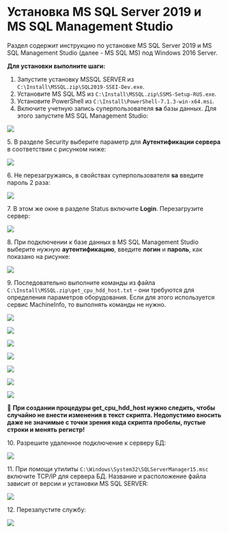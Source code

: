 # Установка MS SQL Server 2019 и MS SQL Management Studio

Раздел содержит инструкцию по установке MS SQL Server 2019 и MS SQL Management Studio (далее - MS SQL MS) под Windows 2016 Server. 

**Для установки выполните шаги:**

1. Запустите установку MSSQL SERVER из `C:\Install\MSSQL.zip\SQL2019-SSEI-Dev.exe`.
2. Установите MS SQL MS из `C:\Install\MSSQL.zip\SSMS-Setup-RUS.exe`.
3. Установите PowerShell из `C:\Install\PowerShell-7.1.3-win-x64.msi`.
4. Включите учетную запись суперпользователя **sa** базы данных. Для этого запустите MS SQL Management Studio:

![](../../resources/admin/windows/install-mssql-start.png)

5\. В разделе Security выберите параметр для **Аутентификации сервера** в соответствии с рисунком ниже:

![](../../resources/admin/windows/install-mssql-2.png)

6\. Не перезагружаясь, в свойствах суперпользователя **sa** введите пароль 2 раза:

![](../../resources/admin/windows/install-mssql-3.png)

7\. В этом же окне в разделе Status включите **Login**. Перезагрузите сервер:

![](../../resources/admin/windows/install-mssql-4.png)

8\.	При подключении к базе данных в MS SQL Management Studio выберите нужную **аутентификацию**, введите **логин** и **пароль**, как показано на рисунке:

![](../../resources/admin/windows/install-mssql-5.png)

9\. Последовательно выполните команды  из файла `C:\Install\MSSQL.zip\get_cpu_hdd_host.txt` - они требуются для определения параметров оборудования. Если для этого используется сервис MachineInfo, то выполнять команды не нужно.

![](../../resources/admin/windows/install-mssql-6.png)

![](../../resources/admin/windows/install-mssql-7.png)

![](../../resources/admin/windows/install-mssql-8.png)

![](../../resources/admin/windows/install-mssql-9.png)

![](../../resources/admin/windows/install-mssql-10.png)

![](../../resources/admin/windows/install-mssql-11.png)

![](../../resources/admin/windows/install-mssql-12.png)

:red_circle: **При создании процедуры get_cpu_hdd_host нужно следить, чтобы случайно не внести изменения в текст скрипта. Недопустимо вносить даже не значимые с точки зрения кода скрипта пробелы, пустые строки и менять регистр!**

10\.	Разрешите удаленное подключение к серверу БД:

![](../../resources/admin/windows/install-mssql-13.png)

11\. При помощи утилиты `C:\Windows\System32\SQLServerManager15.msc` включите TCP/IP для сервера БД. Название и расположение файла зависит от версии и установки MS SQL SERVER:

![](../../resources/admin/windows/install-mssql-14.png)

12\. Перезапустите службу:

![](../../resources/admin/windows/install-mssql-15.png)
